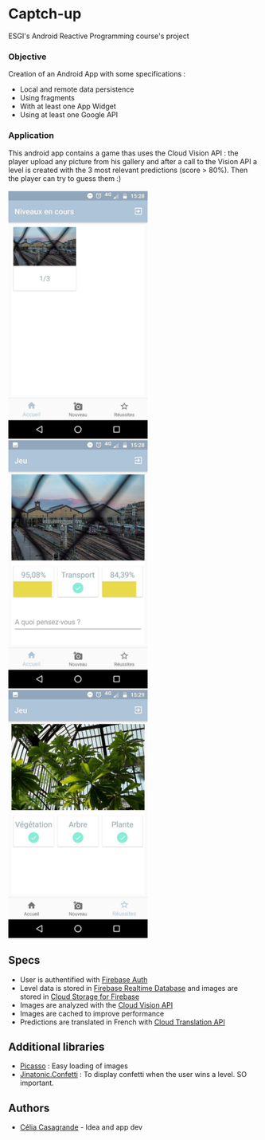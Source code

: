 # Captch-up
ESGI's Android Reactive Programming course's project

### Objective
Creation of an Android App with some specifications :
- Local and remote data persistence 
- Using fragments
- With at least one App Widget
- Using at least one Google API

### Application
This android app contains a game thas uses the Cloud Vision API : the player upload any picture from his gallery and after a call to the Vision API a level is created with the 3 most relevant predictions (score > 80%). Then the player can try to guess them :) </br></br> 
<img src="/app/src/main/screenshot1.jpg" width=280>
<img src="/app/src/main/screenshot2.jpg" width=280>
<img src="/app/src/main/screenshot3.jpg" width=280>

## Specs
- User is authentified with [Firebase Auth](https://firebase.google.com/docs/auth/) 
- Level data is stored in [Firebase Realtime Database](https://firebase.google.com/docs/database/) and images are stored in [Cloud Storage for Firebase](https://firebase.google.com/docs/storage/) 
- Images are analyzed with the [Cloud Vision API](https://cloud.google.com/vision/)
- Images are cached to improve performance
- Predictions are translated in French with [Cloud Translation API](https://cloud.google.com/translate/docs/)

## Additional libraries
- [Picasso](https://github.com/square/picasso) : Easy loading of images
- [Jinatonic.Confetti](https://github.com/jinatonic/confetti) : To display confetti when the user wins a level. SO important.

## Authors
- [Célia Casagrande](https://github.com/csgrdcelia) - Idea and app dev 
